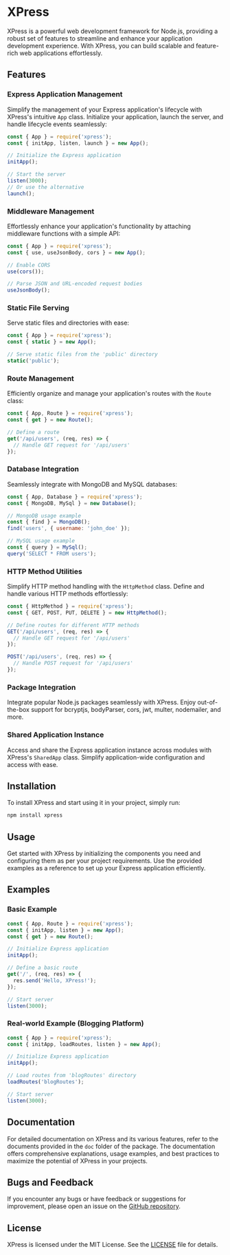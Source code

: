 # XPress

XPress is a powerful web development framework for Node.js, providing a robust set of features to streamline and enhance your application development experience. With XPress, you can build scalable and feature-rich web applications effortlessly.

## Features

### Express Application Management
Simplify the management of your Express application's lifecycle with XPress's intuitive `App` class. Initialize your application, launch the server, and handle lifecycle events seamlessly:
```javascript
const { App } = require('xpress');
const { initApp, listen, launch } = new App();

// Initialize the Express application
initApp();

// Start the server
listen(3000);
// Or use the alternative
launch();
```

### Middleware Management
Effortlessly enhance your application's functionality by attaching middleware functions with a simple API:
```javascript
const { App } = require('xpress');
const { use, useJsonBody, cors } = new App();

// Enable CORS
use(cors());

// Parse JSON and URL-encoded request bodies
useJsonBody();
```

### Static File Serving
Serve static files and directories with ease:
```javascript
const { App } = require('xpress');
const { static } = new App();

// Serve static files from the 'public' directory
static('public');
```

### Route Management
Efficiently organize and manage your application's routes with the `Route` class:
```javascript
const { App, Route } = require('xpress');
const { get } = new Route();

// Define a route
get('/api/users', (req, res) => {
  // Handle GET request for '/api/users'
});
```

### Database Integration
Seamlessly integrate with MongoDB and MySQL databases:
```javascript
const { App, Database } = require('xpress');
const { MongoDB, MySql } = new Database();

// MongoDB usage example
const { find } = MongoDB();
find('users', { username: 'john_doe' });

// MySQL usage example
const { query } = MySql();
query('SELECT * FROM users');
```

### HTTP Method Utilities
Simplify HTTP method handling with the `HttpMethod` class. Define and handle various HTTP methods effortlessly:
```javascript
const { HttpMethod } = require('xpress');
const { GET, POST, PUT, DELETE } = new HttpMethod();

// Define routes for different HTTP methods
GET('/api/users', (req, res) => {
  // Handle GET request for '/api/users'
});

POST('/api/users', (req, res) => {
  // Handle POST request for '/api/users'
});
```

### Package Integration
Integrate popular Node.js packages seamlessly with XPress. Enjoy out-of-the-box support for bcryptjs, bodyParser, cors, jwt, multer, nodemailer, and more.

### Shared Application Instance
Access and share the Express application instance across modules with XPress's `SharedApp` class. Simplify application-wide configuration and access with ease.

## Installation

To install XPress and start using it in your project, simply run:

```bash
npm install xpress
```

## Usage

Get started with XPress by initializing the components you need and configuring them as per your project requirements. Use the provided examples as a reference to set up your Express application efficiently.

## Examples

### Basic Example

```javascript
const { App, Route } = require('xpress');
const { initApp, listen } = new App();
const { get } = new Route();

// Initialize Express application
initApp();

// Define a basic route
get('/', (req, res) => {
  res.send('Hello, XPress!');
});

// Start server
listen(3000);
```

### Real-world Example (Blogging Platform)

```javascript
const { App } = require('xpress');
const { initApp, loadRoutes, listen } = new App();

// Initialize Express application
initApp();

// Load routes from 'blogRoutes' directory
loadRoutes('blogRoutes');

// Start server
listen(3000);
```

## Documentation

For detailed documentation on XPress and its various features, refer to the documents provided in the `doc` folder of the package. The documentation offers comprehensive explanations, usage examples, and best practices to maximize the potential of XPress in your projects.

## Bugs and Feedback

If you encounter any bugs or have feedback or suggestions for improvement, please open an issue on the [GitHub repository](https://github.com/your-username/your-repository).

## License

XPress is licensed under the MIT License. See the [LICENSE](LICENSE) file for details.
